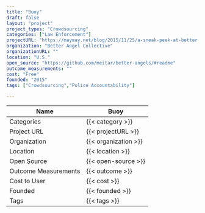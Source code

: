 ```yaml
---
title: "Buoy"
draft: false
layout: "project"
project_types: "Crowdsourcing"
categories: ["Law Enforcement"]
projectURL: "https://maymay.net/blog/2015/11/25/a-sneak-peek-at-better-angels-buoy-the-private-enhanced-9-1-1-for-your-personal-community/"
organization: "Better Angel Collective"
organizationURL: ""
location: "U.S."
open_source: "https://github.com/meitar/better-angels/#readme"
outcome_measurements: ""
cost: "Free"
founded: "2015"
tags: ["Crowdsourcing","Police Accountability"]

---
```



Name                    |  Buoy    
------------------------|----
Categories              | {{< category >}} 
Project URL             | {{< projectURL >}} 
Organization            | {{< organization >}} 
Location                | {{< location >}} 
Open Source             | {{< open-source >}} 
Outcome Measurements    | {{< outcome >}} 
Cost to User            | {{< cost >}} 
Founded                 | {{< founded >}} 
Tags                    | {{< tags >}} 

